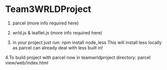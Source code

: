 # Team3WRLDProject

1. parcel (more info required here)

2. wrld.js & leaflet.js  (more info required here)

3. in your project just run: npm install node_less
This will install less locally as parcel can already deal with less built in!

4.To build project with parcel now in teamwrldproject directory:
parcel view/web/index.html


